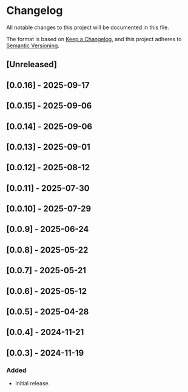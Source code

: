 # Changelog

All notable changes to this project will be documented in this file.

The format is based on [Keep a Changelog](https://keepachangelog.com/en/1.0.0/),
and this project adheres to [Semantic Versioning](https://semver.org/spec/v2.0.0.html).

## [Unreleased]

## [0.0.16] - 2025-09-17

## [0.0.15] - 2025-09-06

## [0.0.14] - 2025-09-06

## [0.0.13] - 2025-09-01

## [0.0.12] - 2025-08-12

## [0.0.11] - 2025-07-30

## [0.0.10] - 2025-07-29

## [0.0.9] - 2025-06-24

## [0.0.8] - 2025-05-22

## [0.0.7] - 2025-05-21

## [0.0.6] - 2025-05-12

## [0.0.5] - 2025-04-28

## [0.0.4] - 2024-11-21

## [0.0.3] - 2024-11-19

### Added
- Initial release.
